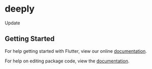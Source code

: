 # deeply

Update

## Getting Started

For help getting started with Flutter, view our online [documentation](https://flutter.io/).

For help on editing package code, view the [documentation](https://flutter.io/developing-packages/).
